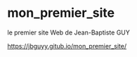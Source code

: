 # mon_premier_site
le premier site Web de Jean-Baptiste GUY

https://jbguyy.gitub.io/mon_premier_site/

